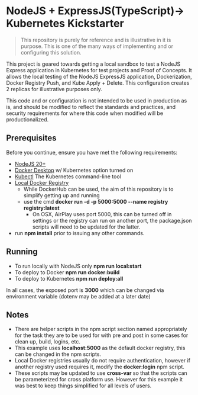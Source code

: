 # NodeJS + ExpressJS(TypeScript)-> Kubernetes Kickstarter

> This repository is purely for reference and is illustrative in it is purpose. This is one of the many ways of implementing and or configuring this solution. 

This project is geared towards getting a local sandbox to test a NodeJS Express application in Kubernetes for test projects and Proof of Concepts. It allows the local testing of the NodeJS ExpressJS application, Dockerization, Docker Registry Push, and Kube Apply + Delete. This configuration creates 2 replicas for illustrative purposes only.

This code and or configuration is not intended to be used in production as is, and should be modified to reflect the standards and practices, and security requirements for where this code when modified will be productionalized.


## Prerequisites

Before you continue, ensure you have met the following requirements:

* [NodeJS 20+](https://nodejs.org/en/blog/release/v20.9.0)
* [Docker Desktop](https://www.docker.com/products/docker-desktop/) w/ Kubernetes option turned on
* [Kubectl](https://kubernetes.io/docs/tasks/tools/) The Kubernetes command-line tool
* [Local Docker Registry](https://www.docker.com/blog/how-to-use-your-own-registry-2/)
    * While DockerHub can be used, the aim of this repository is to simplify getting up and running
    * use the cmd **docker run -d -p 5000:5000 --name registry registry:latest**
        * On OSX, AirPlay uses port 5000, this can be turned off in settings or the registry can run on another port, the package.json scripts will need to be updated for the latter.
* run **npm install** prior to issuing any other commands.

## Running

* To run locally with NodeJS only **npm run local:start**
* To deploy to Docker **npm run docker:build**
* To deploy to Kubernetes **npm run deploy:all**

In all cases, the exposed port is **3000** which can be changed via environment variable (dotenv may be added at a later date)


## Notes

* There are helper scripts in the npm script section named appropriately for the task they are to be used for with pre and post in some cases for clean up, build, logins, etc.
* This example uses **localhost:5000** as the default docker registry, this can be changed in the npm scripts.
* Local Docker registries usually do not require authentication, however if another registry used requires it, modify the **docker:login** npm script.
* These scripts may be updated to use **cross-var** so that the scripts can be parameterized for cross platform use. However for this example it was best to keep things simplified for all levels of users.